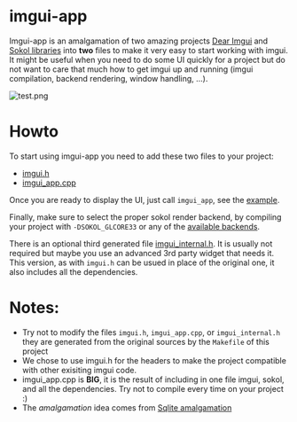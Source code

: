 # imgui-app

Imgui-app is an amalgamation of two amazing projects [Dear Imgui](https://github.com/ocornut/imgui) and [Sokol libraries](https://github.com/floooh/sokol) into **two** files to make it very easy to start working with imgui. It might be useful when you need to do some UI quickly for a project but do not want to care that much how to get imgui up and running (imgui compilation, backend rendering, window handling, ...). 

![test.png](https://github.com/pplux/imgui-app/blob/main/example/test.png?raw=true)

# Howto

To start using imgui-app you need to add these two files to your project:
  * [imgui.h](https://github.com/pplux/imgui-app/blob/main/imgui.h)
  * [imgui_app.cpp](https://github.com/pplux/imgui-app/blob/main/imgui_app.cpp)
     
Once you are ready to display the UI, just call `imgui_app`, see the [example](https://github.com/pplux/imgui-app/blob/main/example/test.cpp). 

Finally, make sure to select the proper sokol render backend, by compiling your project with `-DSOKOL_GLCORE33` or any of the [available backends](https://github.com/floooh/sokol/blob/master/sokol_gfx.h#L18-L24).

There is an optional third generated file [imgui_internal.h](https://github.com/pplux/imgui-app/blob/main/imgui_internal.h). It is usually not required but maybe you use an advanced 3rd party widget that needs it. This version, as with `imgui.h` can be usued in place of the original one, it also includes all the dependencies.


# Notes:
  * Try not to modify the files `imgui.h`, `imgui_app.cpp`, or `imgui_internal.h` they are generated from the original sources by the `Makefile` of this project
  * We chose to use imgui.h for the headers to make the project compatible with other exisiting imgui code. 
  * imgui_app.cpp is **BIG**, it is the result of including in one file imgui, sokol, and all the dependencies. Try not to compile every time on your project :)
  * The *amalgamation* idea comes from [Sqlite amalgamation](https://www.sqlite.org/amalgamation.html)
         

